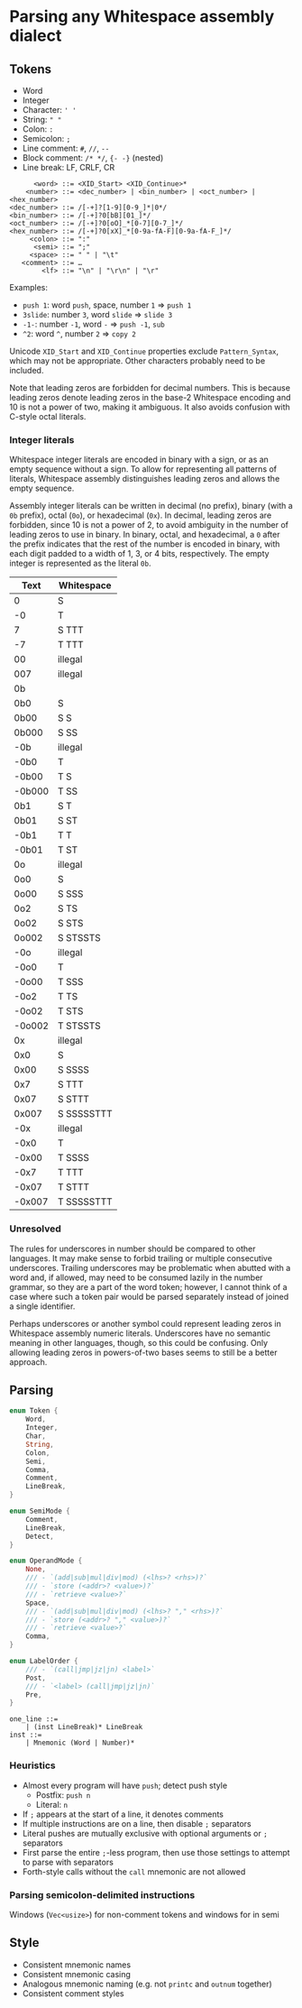 # Parsing any Whitespace assembly dialect

## Tokens

- Word
- Integer
- Character: `' '`
- String: `" "`
- Colon: `:`
- Semicolon: `;`
- Line comment: `#`, `//`, `--`
- Block comment: `/* */`, `{- -}` (nested)
- Line break: LF, CRLF, CR

```bnf
      <word> ::= <XID_Start> <XID_Continue>*
    <number> ::= <dec_number> | <bin_number> | <oct_number> | <hex_number>
<dec_number> ::= /[-+]?[1-9][0-9_]*|0*/
<bin_number> ::= /[-+]?0[bB][01_]*/
<oct_number> ::= /[-+]?0[oO]_*[0-7][0-7_]*/
<hex_number> ::= /[-+]?0[xX]_*[0-9a-fA-F][0-9a-fA-F_]*/
     <colon> ::= ":"
      <semi> ::= ";"
     <space> ::= " " | "\t"
   <comment> ::= …
        <lf> ::= "\n" | "\r\n" | "\r"
```

Examples:
- `push 1`: word `push`, space, number `1` => `push 1`
- `3slide`: number `3`, word `slide` => `slide 3`
- `-1-`: number `-1`, word `-` => `push -1`, `sub`
- `^2`: word `^`, number `2` => `copy 2`

Unicode `XID_Start` and `XID_Continue` properties exclude `Pattern_Syntax`,
which may not be appropriate. Other characters probably need to be included.

Note that leading zeros are forbidden for decimal numbers. This is because
leading zeros denote leading zeros in the base-2 Whitespace encoding and 10 is
not a power of two, making it ambiguous. It also avoids confusion with C-style
octal literals.

### Integer literals

Whitespace integer literals are encoded in binary with a sign, or as an empty
sequence without a sign. To allow for representing all patterns of literals,
Whitespace assembly distinguishes leading zeros and allows the empty sequence.

Assembly integer literals can be written in decimal (no prefix), binary (with a
`0b` prefix), octal (`0o`), or hexadecimal (`0x`). In decimal, leading zeros are
forbidden, since 10 is not a power of 2, to avoid ambiguity in the number of
leading zeros to use in binary. In binary, octal, and hexadecimal, a `0` after
the prefix indicates that the rest of the number is encoded in binary, with each
digit padded to a width of 1, 3, or 4 bits, respectively. The empty integer is
represented as the literal `0b`.

| Text   | Whitespace |
| ------ | ---------- |
| 0      | S          |
| -0     | T          |
| 7      | S TTT      |
| -7     | T TTT      |
| 00     | illegal    |
| 007    | illegal    |
| 0b     |            |
| 0b0    | S          |
| 0b00   | S S        |
| 0b000  | S SS       |
| -0b    | illegal    |
| -0b0   | T          |
| -0b00  | T S        |
| -0b000 | T SS       |
| 0b1    | S T        |
| 0b01   | S ST       |
| -0b1   | T T        |
| -0b01  | T ST       |
| 0o     | illegal    |
| 0o0    | S          |
| 0o00   | S SSS      |
| 0o2    | S TS       |
| 0o02   | S STS      |
| 0o002  | S STSSTS   |
| -0o    | illegal    |
| -0o0   | T          |
| -0o00  | T SSS      |
| -0o2   | T TS       |
| -0o02  | T STS      |
| -0o002 | T STSSTS   |
| 0x     | illegal    |
| 0x0    | S          |
| 0x00   | S SSSS     |
| 0x7    | S TTT      |
| 0x07   | S STTT     |
| 0x007  | S SSSSSTTT |
| -0x    | illegal    |
| -0x0   | T          |
| -0x00  | T SSSS     |
| -0x7   | T TTT      |
| -0x07  | T STTT     |
| -0x007 | T SSSSSTTT |

### Unresolved

The rules for underscores in number should be compared to other languages. It
may make sense to forbid trailing or multiple consecutive underscores. Trailing
underscores may be problematic when abutted with a word and, if allowed, may
need to be consumed lazily in the number grammar, so they are a part of the word
token; however, I cannot think of a case where such a token pair would be parsed
separately instead of joined a single identifier.

Perhaps underscores or another symbol could represent leading zeros in
Whitespace assembly numeric literals. Underscores have no semantic meaning in
other languages, though, so this could be confusing. Only allowing leading zeros
in powers-of-two bases seems to still be a better approach.

## Parsing

```rust
enum Token {
    Word,
    Integer,
    Char,
    String,
    Colon,
    Semi,
    Comma,
    Comment,
    LineBreak,
}

enum SemiMode {
    Comment,
    LineBreak,
    Detect,
}

enum OperandMode {
    None,
    /// - `(add|sub|mul|div|mod) (<lhs>? <rhs>)?`
    /// - `store (<addr>? <value>)?`
    /// - `retrieve <value>?`
    Space,
    /// - `(add|sub|mul|div|mod) (<lhs>? "," <rhs>)?`
    /// - `store (<addr>? "," <value>)?`
    /// - `retrieve <value>?`
    Comma,
}

enum LabelOrder {
    /// - `(call|jmp|jz|jn) <label>`
    Post,
    /// - `<label> (call|jmp|jz|jn)`
    Pre,
}
```

```bnf
one_line ::=
    | (inst LineBreak)* LineBreak
inst ::=
    | Mnemonic (Word | Number)*
```

### Heuristics

- Almost every program will have `push`; detect push style
  - Postfix: `push n`
  - Literal: `n`
- If `;` appears at the start of a line, it denotes comments
- If multiple instructions are on a line, then disable `;` separators
- Literal pushes are mutually exclusive with optional arguments or `;`
  separators
- First parse the entire `;`-less program, then use those settings to attempt to
  parse with separators
- Forth-style calls without the `call` mnemonic are not allowed

### Parsing semicolon-delimited instructions

Windows (`Vec<usize>`) for non-comment tokens and windows for in semi

## Style

- Consistent mnemonic names
- Consistent mnemonic casing
- Analogous mnemonic naming (e.g. not `printc` and `outnum` together)
- Consistent comment styles

